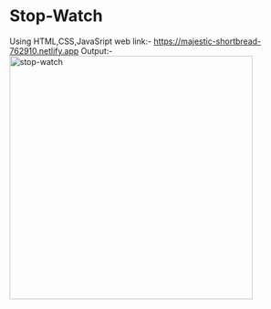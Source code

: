 # Stop-Watch
Using HTML,CSS,JavaSript
web link:- https://majestic-shortbread-762910.netlify.app
Output:-
<img width="426" alt="stop-watch" src="https://user-images.githubusercontent.com/114457826/192466445-db231190-37a9-4f08-9d67-2740b1fb94f4.png">
